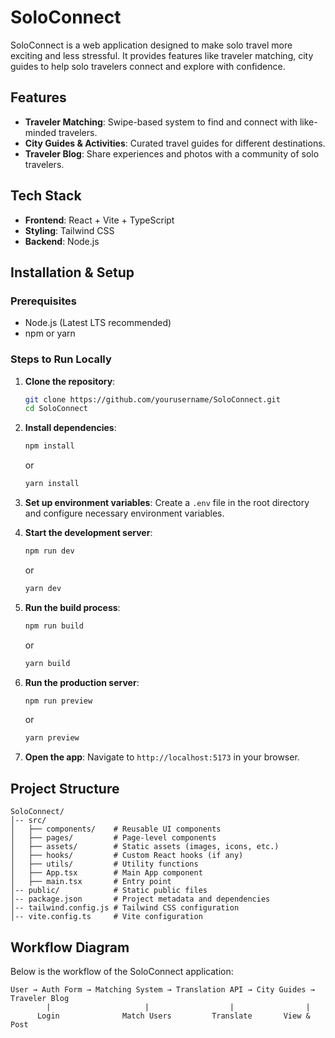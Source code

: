 # SoloConnect

SoloConnect is a web application designed to make solo travel more exciting and less stressful. It provides features like traveler matching, city guides to help solo travelers connect and explore with confidence.

## Features

- **Traveler Matching**: Swipe-based system to find and connect with like-minded travelers.
- **City Guides & Activities**: Curated travel guides for different destinations.
- **Traveler Blog**: Share experiences and photos with a community of solo travelers.

## Tech Stack

- **Frontend**: React + Vite + TypeScript
- **Styling**: Tailwind CSS
- **Backend**: Node.js 

## Installation & Setup

  ### Prerequisites
  - Node.js (Latest LTS recommended)
  - npm or yarn

### Steps to Run Locally

1. **Clone the repository**:
   ```sh
   git clone https://github.com/yourusername/SoloConnect.git
   cd SoloConnect
   ```

2. **Install dependencies**:
   ```sh
   npm install
   ```
   or
   ```sh
   yarn install
   ```

3. **Set up environment variables**:
   Create a `.env` file in the root directory and configure necessary environment variables.

4. **Start the development server**:
   ```sh
   npm run dev
   ```
   or
   ```sh
   yarn dev
   ```

5. **Run the build process**:
   ```sh
   npm run build
   ```
   or
   ```sh
   yarn build
   ```

6. **Run the production server**:
   ```sh
   npm run preview
   ```
   or
   ```sh
   yarn preview
   ```

7. **Open the app**:
   Navigate to `http://localhost:5173` in your browser.

## Project Structure
```
SoloConnect/
│-- src/
│   ├── components/    # Reusable UI components
│   ├── pages/         # Page-level components
│   ├── assets/        # Static assets (images, icons, etc.)
│   ├── hooks/         # Custom React hooks (if any)
│   ├── utils/         # Utility functions
│   ├── App.tsx        # Main App component
│   ├── main.tsx       # Entry point
│-- public/            # Static public files
│-- package.json       # Project metadata and dependencies
│-- tailwind.config.js # Tailwind CSS configuration
│-- vite.config.ts     # Vite configuration
```

## Workflow Diagram
Below is the workflow of the SoloConnect application:

```
User → Auth Form → Matching System → Translation API → City Guides → Traveler Blog
        |                     |                  |                |
      Login              Match Users         Translate       View & Post
```


